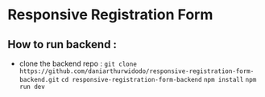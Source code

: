 # Responsive Registration Form

## How to run backend :
- clone the backend repo :
`git clone https://github.com/daniarthurwidodo/responsive-registration-form-backend.git`
`cd responsive-registration-form-backend`
`npm install`
`npm run dev`
